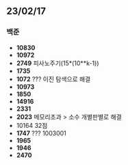 ## 23/02/17

### 백준

- **10830**
- **10972**
- **2749** 피사노주기(15*(10**k-1))
- **1735**
- **1072** ??? 이진 탐색으로 해결
- **10973**
- **1850**
- **14916**
- **2331**
- **2023** 메모리초과 > 소수 개별판별로 해결
- 10164 32점
- **1747** ??? 1003001
- **1965**
- **1946**
- **2470**
